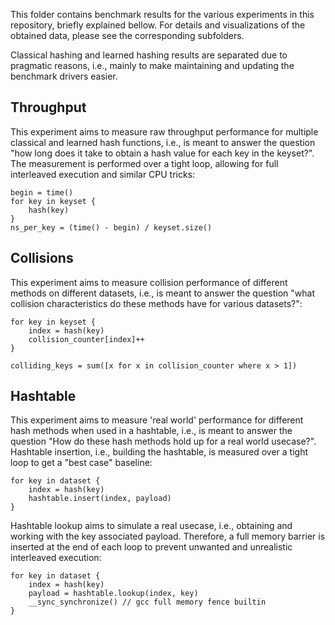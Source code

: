 This folder contains benchmark results for the various experiments in this repository, briefly explained bellow. For
details and visualizations of the obtained data, please see the corresponding subfolders.

Classical hashing and learned hashing results are separated due to pragmatic reasons, i.e., mainly to make maintaining
and updating the benchmark drivers easier.

## Throughput

This experiment aims to measure raw throughput performance for multiple classical and learned hash functions, i.e., is
meant to answer the question "how long does it take to obtain a hash value for each key in the keyset?". The measurement
is performed over a tight loop, allowing for full interleaved execution and similar CPU tricks:

```
begin = time()
for key in keyset {
    hash(key)
}
ns_per_key = (time() - begin) / keyset.size()
```

## Collisions

This experiment aims to measure collision performance of different methods on different datasets, i.e., is meant to
answer the question "what collision characteristics do these methods have for various datasets?":

```
for key in keyset {
    index = hash(key)
    collision_counter[index]++
}

colliding_keys = sum([x for x in collision_counter where x > 1])
```

## Hashtable

This experiment aims to measure 'real world' performance for different hash methods when used in a hashtable, i.e., is
meant to answer the question "How do these hash methods hold up for a real world usecase?". Hashtable insertion, i.e.,
building the hashtable, is measured over a tight loop to get a "best case" baseline:

```
for key in dataset {
    index = hash(key)
    hashtable.insert(index, payload)
}
```

Hashtable lookup aims to simulate a real usecase, i.e., obtaining and working with the key associated payload.
Therefore, a full memory barrier is inserted at the end of each loop to prevent unwanted and unrealistic interleaved
execution:

```
for key in dataset {
    index = hash(key)
    payload = hashtable.lookup(index, key)
    __sync_synchronize() // gcc full memory fence builtin
}
```